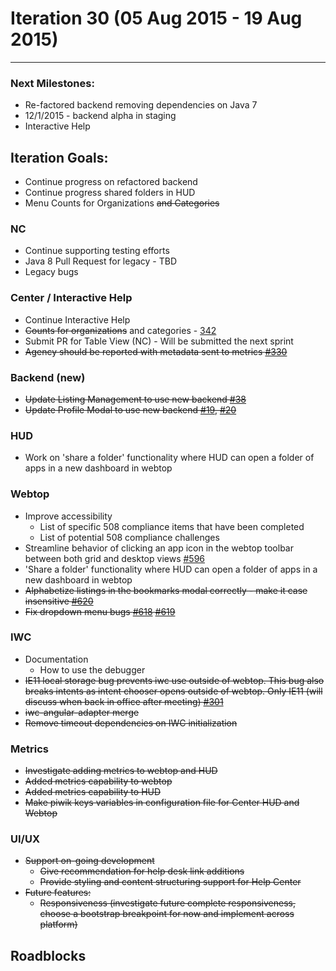 # Iteration 30 (05 Aug 2015 - 19 Aug 2015)

*** 
### Next Milestones:
* Re-factored backend removing dependencies on Java 7
* 12/1/2015 - backend alpha in staging  
* Interactive Help

## Iteration Goals:
* Continue progress on refactored backend
* Continue progress shared folders in HUD
* Menu Counts for Organizations ~~and Categories~~

### NC
* Continue supporting testing efforts
* Java 8 Pull Request for legacy - TBD
* Legacy bugs

### Center / Interactive Help
* Continue Interactive Help
* ~~Counts for organizations~~ and categories - [342](https://github.com/ozone-development/ozp-center/issues/342)
* Submit PR for Table View (NC)  - Will be submitted the next sprint
* ~~Agency should be reported with metadata sent to metrics [#330](https://github.com/ozone-development/ozp-center/issues/330)~~

### Backend (new)
* ~~Update Listing Management to use new backend [#38](https://github.com/ozone-development/ozp-backend/issues/38)~~
* ~~Update Profile Modal to use new backend [#19](https://github.com/ozone-development/ozp-backend/issues/19), [#20](https://github.com/ozone-development/ozp-backend/issues/20)~~

### HUD
* Work on 'share a folder' functionality where HUD can open a folder of apps in a new dashboard in webtop 

### Webtop
* Improve accessibility
  * List of specific 508 compliance items that have been completed
  * List of potential 508 compliance challenges
* Streamline behavior of clicking an app icon in the webtop toolbar between both grid and desktop views [#596](http://github.com/ozone-development/ozp-webtop/issues/596)
* 'Share a folder' functionality where HUD can open a folder of apps in a new dashboard in webtop
* ~~Alphabetize listings in the bookmarks modal correctly - make it case insensitive [#620](http://github.com/ozone-development/ozp-webtop/issues/620)~~
* ~~Fix dropdown menu bugs [#618](http://github.com/ozone-development/ozp-webtop/issues/618) [#619](http://github.com/ozone-development/ozp-webtop/issues/619)~~

### IWC
* Documentation
  * How to use the debugger
* ~~IE11 local storage bug prevents iwc use outside of webtop. This bug also breaks intents as intent chooser opens outside of webtop. Only IE11 (will discuss when back in office after meeting) [#301](
https://github.com/ozone-development/ozp-iwc/issues/301)~~
* ~~iwc-angular-adapter merge~~
* ~~Remove timeout dependencies on IWC initialization~~


### Metrics
* ~~Investigate adding metrics to webtop and HUD~~
* ~~Added metrics capability to webtop~~
* ~~Added metrics capability to HUD~~
* ~~Make piwik keys variables in configuration file for Center HUD and Webtop~~

### UI/UX
* ~~Support on-going development~~
  * ~~Give recommendation for help desk link additions~~
  * ~~Provide styling and content structuring support for Help Center~~
* ~~Future features:~~
  * ~~Responsiveness (investigate future complete responsiveness, choose a bootstrap breakpoint for now and implement across platform)~~

## Roadblocks